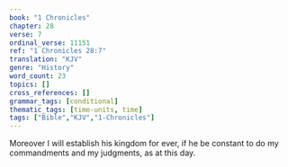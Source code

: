```yaml
---
book: "1 Chronicles"
chapter: 28
verse: 7
ordinal_verse: 11151
ref: "1 Chronicles 28:7"
translation: "KJV"
genre: "History"
word_count: 23
topics: []
cross_references: []
grammar_tags: [conditional]
thematic_tags: [time-units, time]
tags: ["Bible","KJV","1-Chronicles"]
---
```

Moreover I will establish his kingdom for ever, if he be constant to do my commandments and my judgments, as at this day.
